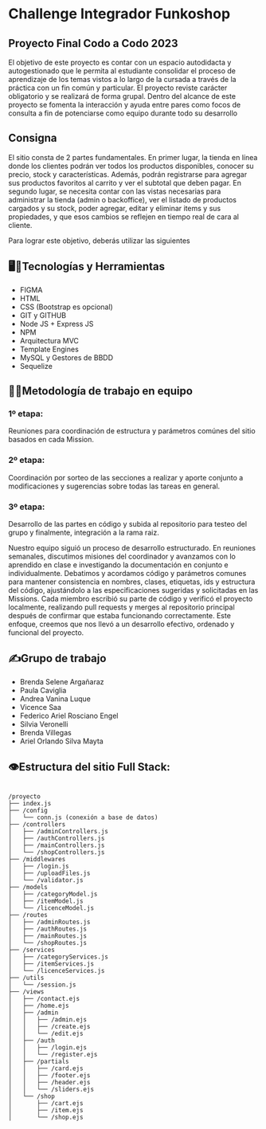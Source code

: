 # Challenge Integrador Funkoshop

## Proyecto Final Codo a Codo 2023

El objetivo de este proyecto es contar con un espacio autodidacta y autogestionado que le permita al estudiante consolidar el proceso de aprendizaje de los temas vistos a lo largo de la cursada a través de la práctica con un fin común y particular.
El proyecto reviste carácter obligatorio y se realizará de forma grupal.
Dentro del alcance de este proyecto se fomenta la interacción y ayuda entre pares como focos de consulta a fin de potenciarse como equipo durante todo su desarrollo

## Consigna

El sitio consta de 2 partes fundamentales. En primer lugar, la tienda en línea donde los clientes podrán ver todos los productos disponibles, conocer su precio, stock y características. Además, podrán registrarse para agregar sus productos favoritos al carrito y ver el subtotal que deben pagar. En segundo lugar, se necesita contar con las vistas necesarias para administrar la tienda (admin o backoffice), ver el listado de productos cargados y su stock, poder agregar, editar y eliminar items y sus propiedades, y que esos cambios se reflejen en tiempo real de cara al cliente.

Para lograr este objetivo, deberás utilizar las siguientes

## 🖥️🔨Tecnologías y Herramientas

- FIGMA
- HTML
- CSS (Bootstrap es opcional)
- GIT y GITHUB
- Node JS + Express JS
- NPM
- Arquitectura MVC
- Template Engines
- MySQL y Gestores de BBDD
- Sequelize

## 🧑‍💻Metodología de trabajo en equipo
### 1º etapa:
Reuniones para coordinación de estructura y parámetros comúnes del sitio basados en cada Mission.

### 2º etapa:
Coordinación por sorteo de las secciones a realizar y aporte conjunto a modificaciones y sugerencias sobre todas las tareas en general.

### 3º etapa:
Desarrollo de las partes en código y subida al repositorio para testeo del grupo y finalmente, integración a la rama raiz.

Nuestro equipo siguió un proceso de desarrollo estructurado. En reuniones semanales, discutimos misiones del coordinador y avanzamos con lo aprendido en clase e investigando la documentación en conjunto e individualmente. Debatimos y acordamos código y parámetros comunes para mantener consistencia en nombres, clases, etiquetas, ids y estructura del código, ajustándolo a las especificaciones sugeridas y solicitadas en las Missions. Cada miembro escribió su parte de código y verificó el proyecto localmente, realizando pull requests y merges al repositorio principal después de confirmar que estaba funcionando correctamente. Este enfoque, creemos que nos llevó a un desarrollo efectivo, ordenado y funcional del proyecto.

## ✍️Grupo de trabajo

- Brenda Selene Argañaraz
- Paula Caviglia
- Andrea Vanina Luque
- Vicence Saa
- Federico Ariel Rosciano Engel
- Silvia Veronelli
- Brenda Villegas
- Ariel Orlando Silva Mayta

## 👁️Estructura del sitio Full Stack:
```plaintext

/proyecto
├── index.js
├── /config
│   └── conn.js (conexión a base de datos)
├── /controllers
│   ├── /adminControllers.js
│   ├── /authControllers.js
│   ├── /mainControllers.js
│   └── /shopControllers.js
├── /middlewares
│   ├── /login.js
│   ├── /uploadFiles.js
│   └── /validator.js
├── /models
│   ├── /categoryModel.js
│   ├── /itemModel.js
│   └── /licenceModel.js
├── /routes
│   ├── /adminRoutes.js
│   ├── /authRoutes.js
│   ├── /mainRoutes.js
│   └── /shopRoutes.js
├── /services
│   ├── /categoryServices.js
│   ├── /itemServices.js
│   └── /licenceServices.js
├── /utils
│   └── /session.js
├── /views
│   ├── /contact.ejs
│   ├── /home.ejs
│   ├── /admin
│   │   ├── /admin.ejs
│   │   ├── /create.ejs
│   │   └── /edit.ejs
│   ├── /auth
│   │   ├── /login.ejs
│   │   └── /register.ejs
│   ├── /partials
│   │   ├── /card.ejs
│   │   ├── /footer.ejs
│   │   ├── /header.ejs
│   │   └── /sliders.ejs
│   └── /shop
│       ├── /cart.ejs
│       ├── /item.ejs
│       └── /shop.ejs 
```
